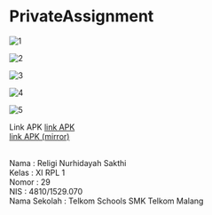 # PrivateAssignment

![1](https://github.com/religins/PrivateAssignment/blob/master/WhatsApp%20Image%202017-05-21%20at%2002.31.36%20(1).jpeg) <br>

![2](https://github.com/religins/PrivateAssignment/blob/master/WhatsApp%20Image%202017-05-21%20at%2002.31.36%20(2).jpeg) <br>

![3](https://github.com/religins/PrivateAssignment/blob/master/WhatsApp%20Image%202017-05-21%20at%2002.31.36%20(3).jpeg) <br>

![4](https://github.com/religins/PrivateAssignment/blob/master/WhatsApp%20Image%202017-05-21%20at%2002.31.36%20(4).jpeg) <br>

![5](https://github.com/religins/PrivateAssignment/blob/master/WhatsApp%20Image%202017-05-21%20at%2002.31.36.jpeg) <br>

Link APK
[link APK](https://docs.google.com/uc?export=download&id=0B7DPhAqRdxBkY2poeVNwNVZtckE) <br>
[link APK (mirror)](https://docs.google.com/uc?export=download&id=0B7oSPH8d9q3Fci1TdlM1V2NVRzA)
<br><br>

Nama : Religi Nurhidayah Sakthi <br>
Kelas : XI RPL 1 <br>
Nomor : 29 <br>
NIS : 4810/1529.070 <br> 
Nama Sekolah : Telkom Schools SMK Telkom Malang
